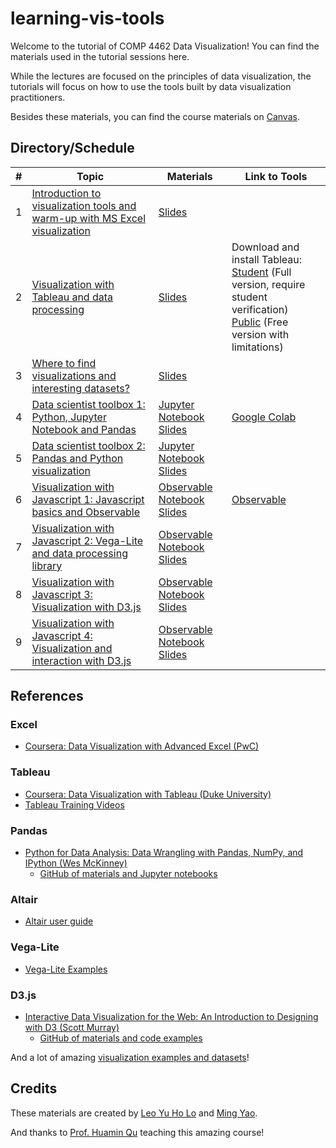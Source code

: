 # learning-vis-tools
Welcome to the tutorial of COMP 4462 Data Visualization! You can find the materials used in the tutorial sessions here.

While the lectures are focused on the principles of data visualization, the tutorials will focus on how to use the tools built by data visualization practitioners.

Besides these materials, you can find the course materials on [Canvas](https://canvas.ust.hk/courses/23932).

## Directory/Schedule

| # | Topic | Materials | Link to Tools |
| - | - | - | - |
| 1 | [Introduction to visualization tools and warm-up with MS Excel visualization](./tutorial01) | [Slides](https://bit.ly/vis-t01) ||
| 2 | [Visualization with Tableau and data processing](./tutorial02) | [Slides](https://bit.ly/vis-t02) | Download and install Tableau:<br>[Student](https://www.tableau.com/academic/students) (Full version, require student verification)<br>[Public](https://public.tableau.com/en-us/s/) (Free version with limitations) |
| 3 | [Where to find visualizations and interesting datasets?](./tutorial03) | [Slides](https://bit.ly/vis-t03) ||
| 4 | [Data scientist toolbox 1: Python, Jupyter Notebook and Pandas](./tutorial04) | [Jupyter Notebook](https://bit.ly/vis-t04-nb)<br>[Slides](https://bit.ly/vis-t04) | [Google Colab](https://colab.research.google.com/) |
| 5 | [Data scientist toolbox 2: Pandas and Python visualization](./tutorial05) | [Jupyter Notebook](https://bit.ly/vis-t05-nb)<br>[Slides](https://bit.ly/vis-t05) ||
| 6 | [Visualization with Javascript 1: Javascript basics and Observable](./tutorial06) | [Observable Notebook](https://bit.ly/vis-t06-ob)<br>[Slides](https://bit.ly/vis-t06) | [Observable](https://beta.observablehq.com/) |
| 7 | [Visualization with Javascript 2: Vega-Lite and data processing library](./tutorial07) | [Observable Notebook](https://bit.ly/vis-t07-ob)<br>[Slides](https://bit.ly/vis-t07) ||
| 8 | [Visualization with Javascript 3: Visualization with D3.js](./tutorial08) | [Observable Notebook](https://bit.ly/vis-t08-ob)<br>[Slides](https://bit.ly/vis-t08) ||
| 9 | [Visualization with Javascript 4: Visualization and interaction with D3.js](./tutorial09) | [Observable Notebook](https://bit.ly/vis-t09-ob)<br>[Slides](https://bit.ly/vis-t09) ||

## References

### Excel
- [Coursera: Data Visualization with Advanced Excel (PwC)](https://www.coursera.org/learn/advanced-excel)

### Tableau
- [Coursera: Data Visualization with Tableau (Duke University)](https://www.coursera.org/learn/analytics-tableau)
- [Tableau Training Videos](https://www.tableau.com/learn/training)

### Pandas
- [Python for Data Analysis: Data Wrangling with Pandas, NumPy, and IPython (Wes McKinney)](https://www.amazon.com/dp/1449319793)
  - [GitHub of materials and Jupyter notebooks](https://github.com/wesm/pydata-book)

### Altair
- [Altair user guide](https://altair-viz.github.io/user_guide/data.html)

### Vega-Lite
- [Vega-Lite Examples](https://vega.github.io/vega-lite/examples/)

### D3.js
- [Interactive Data Visualization for the Web: An Introduction to Designing with D3 (Scott Murray)](https://alignedleft.com/work/d3-book-2e)
  - [GitHub of materials and code examples](https://github.com/alignedleft/d3-book)

And a lot of amazing [visualization examples and datasets](./tutorial03)!

## Credits
These materials are created by [Leo Yu Ho Lo](https://leoyuholo.com) and [Ming Yao](http://www.myaooo.com).

And thanks to [Prof. Huamin Qu](http://huamin.org) teaching this amazing course!
